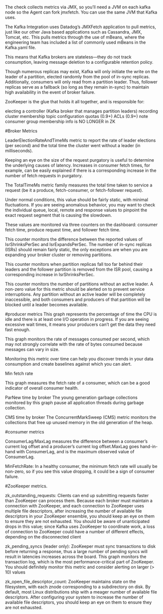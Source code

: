 The check collects metrics via JMX, so you’ll need a JVM on each kafka node so the Agent can fork jmxfetch. You can use the same JVM that Kafka uses.

The Kafka Integration uses Datadog’s JMXFetch application to pull metrics, just like our other Java based applications such as Cassandra, JMX, Tomcat, etc. This pulls metrics through the use of mBeans, where the engineering team has included a list of commonly used mBeans in the Kafka.yaml file.

This means that Kafka brokers are stateless—they do not track consumption, leaving message deletion to a configurable retention policy.

Though numerous replicas may exist, Kafka will only initiate the write on the leader of a partition, elected randomly from the pool of in-sync replicas. Additionally, consumers will only read from a partition leader. Thus, follower replicas serve as a fallback (so long as they remain in-sync) to maintain high availability in the event of broker failure.

ZooKeeper is the glue that holds it all together, and is responsible for:

electing a controller (Kafka broker that manages partition leaders)
recording cluster membership
topic configuration
quotas (0.9+)
ACLs (0.9+)
note consumer group membership info is NO LONGER in ZK

#Broker Metrics

LeaderElectionRateAndTimeMs metric to report the rate of leader elections (per second) and the total time the cluster went without a leader (in milliseconds).

Keeping an eye on the size of the request purgatory is useful to determine the underlying causes of latency. Increases in consumer fetch times, for example, can be easily explained if there is a corresponding increase in the number of fetch requests in purgatory.

The TotalTimeMs metric family measures the total time taken to service a request (be it a produce, fetch-consumer, or fetch-follower request).

Under normal conditions, this value should be fairly static, with minimal fluctuations. If you are seeing anomalous behavior, you may want to check the individual queue, local, remote and response values to pinpoint the exact request segment that is causing the slowdown.

These values are monitored via three counters on the dashboard: consumer fetch time, produce request time, and follower fetch time.

This counter monitors the difference between the reported values of IsrShrinksPerSec and IsrExpandsPerSec. The number of in-sync replicas (ISRs) should remain fairly static, the only exceptions are when you are expanding your broker cluster or removing partitions.

This counter monitors when partition replicas fall too far behind their leaders and the follower partition is removed from the ISR pool, causing a corresponding increase in IsrShrinksPerSec.

This counter monitors the number of partitions without an active leader.  A non-zero value for this metric should be alerted on to prevent service interruptions. Any partition without an active leader will be completely inaccessible, and both consumers and producers of that partition will be blocked until a leader becomes available.

#producer metrics
This graph represents the percentage of time the CPU is idle and there is at least one I/O operation in progress. If you are seeing excessive wait times, it means your producers can’t get the data they need fast enough.

This graph monitors the rate of messages consumed per second, which may not strongly correlate with the rate of bytes consumed because messages can vary in size.

Monitoring this metric over time can help you discover trends in your data consumption and create baselines against which you can alert.

Min fetch rate

This graph measures the fetch rate of a consumer, which can be a good indicator of overall consumer health.

ParNew time by broker
The young generation garbage collections monitored by this graph pause all application threads during garbage collection.

CMS time by broker
The ConcurrentMarkSweep (CMS) metric monitors the collections that free up unused memory in the old generation of the heap.

#consumer metrics

ConsumerLag/MaxLag measures the difference between a consumer’s current log offset and a producer’s current log offset.MaxLag goes hand-in-hand with ConsumerLag, and is the maximum observed value of ConsumerLag.

MinFetchRate: In a healthy consumer, the minimum fetch rate will usually be non-zero, so if you see this value dropping, it could be a sign of consumer failure.


#ZooKeeper metrics.

zk_outstanding_requests: Clients can end up submitting requests faster than ZooKeeper can process them.
Because each broker must maintain a connection with ZooKeeper, and each connection to ZooKeeper uses multiple file descriptors, after increasing the number of available file descriptors in your ZooKeeper ensemble, you should keep an eye on them to ensure they are not exhausted.
You should be aware of unanticipated drops in this value; since Kafka uses ZooKeeper to coordinate work, a loss of connection to ZooKeeper could have a number of different effects, depending on the disconnected client

zk_pending_syncs (leader only): ZooKeeper must sync transactions to disk before returning a response, thus a large number of pending syncs will result in latencies increases across the board.
 This graph monitors the transaction log, which is the most performance-critical part of ZooKeeper. You should definitely monitor this metric and consider alerting on larger (> 10) values

zk_open_file_descriptor_count: ZooKeeper maintains state on the filesystem, with each znode corresponding to a subdirectory on disk. By default, most Linux distributions ship with a meager number of available file descriptors. After configuring your system to increase the number of available file descriptors, you should keep an eye on them to ensure they are not exhausted.


